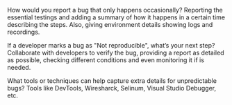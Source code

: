 How would you report a bug that only happens occasionally?
Reporting the essential testings and adding a summary of how it happens in a certain time describing the steps. Also, giving environment details showing logs and recordings.

If a developer marks a bug as "Not reproducible", what’s your next step?
Collaborate with developers to verify the bug, providing a report as detailed as possible, checking different conditions and even monitoring it if is needed.

What tools or techniques can help capture extra details for unpredictable bugs?
Tools like DevTools, Wiresharck, Selinum, Visual Studio Debugger, etc.

